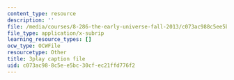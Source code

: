 ```yaml
---
content_type: resource
description: ''
file: /media/courses/8-286-the-early-universe-fall-2013/c073ac988c5ee5bc30cfec21ffd776f2_PK1KNojfvMQ.srt
file_type: application/x-subrip
learning_resource_types: []
ocw_type: OCWFile
resourcetype: Other
title: 3play caption file
uid: c073ac98-8c5e-e5bc-30cf-ec21ffd776f2
---
```

